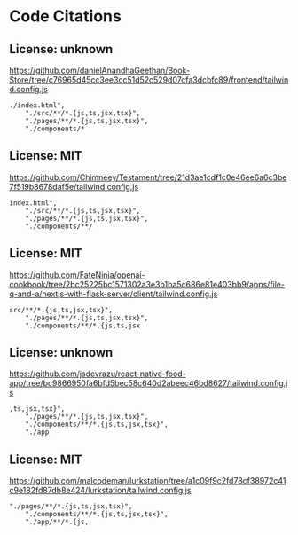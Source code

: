 # Code Citations

## License: unknown
https://github.com/danielAnandhaGeethan/Book-Store/tree/c76965d45cc3ee3cc51d52c529d07cfa3dcbfc89/frontend/tailwind.config.js

```
./index.html",
    "./src/**/*.{js,ts,jsx,tsx}",
    "./pages/**/*.{js,ts,jsx,tsx}",
    "./components/*
```


## License: MIT
https://github.com/Chimneey/Testament/tree/21d3ae1cdf1c0e46ee6a6c3be7f519b8678daf5e/tailwind.config.js

```
index.html",
    "./src/**/*.{js,ts,jsx,tsx}",
    "./pages/**/*.{js,ts,jsx,tsx}",
    "./components/**/
```


## License: MIT
https://github.com/FateNinja/openai-cookbook/tree/2bc25225bc1571302a3e3b1ba5c686e81e403bb9/apps/file-q-and-a/nextjs-with-flask-server/client/tailwind.config.js

```
src/**/*.{js,ts,jsx,tsx}",
    "./pages/**/*.{js,ts,jsx,tsx}",
    "./components/**/*.{js,ts,jsx
```


## License: unknown
https://github.com/jsdevrazu/react-native-food-app/tree/bc9866950fa6bfd5bec58c640d2abeec46bd8627/tailwind.config.js

```
,ts,jsx,tsx}",
    "./pages/**/*.{js,ts,jsx,tsx}",
    "./components/**/*.{js,ts,jsx,tsx}",
    "./app
```


## License: MIT
https://github.com/malcodeman/lurkstation/tree/a1c09f9c2fd78cf38972c41c9e182fd87db8e424/lurkstation/tailwind.config.js

```
"./pages/**/*.{js,ts,jsx,tsx}",
    "./components/**/*.{js,ts,jsx,tsx}",
    "./app/**/*.{js,
```

